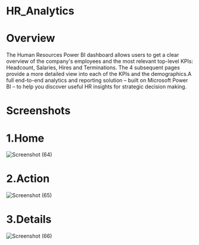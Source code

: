 # HR_Analytics
# Overview
The Human Resources Power BI dashboard allows users to get a clear overview of the company's employees and the most relevant top-level KPIs: Headcount, Salaries, Hires and Terminations. The 4 subsequent pages provide a more detailed view into each of the KPIs and the demographics.A full end-to-end analytics and reporting solution – built on Microsoft Power BI – to help you discover useful HR insights for strategic decision making.
# Screenshots
# 1.Home
![Screenshot (64)](https://github.com/RutujaPatil1321/HR_Analytics/assets/111111449/67dccb90-cb5f-4d69-a12b-0a854d661900)
# 2.Action
![Screenshot (65)](https://github.com/RutujaPatil1321/HR_Analytics/assets/111111449/98aad5d2-9d54-4fbc-a364-826dee59cf38)
# 3.Details
![Screenshot (66)](https://github.com/RutujaPatil1321/HR_Analytics/assets/111111449/2466d2f7-7fa1-4c80-9403-ca1f1960fed6)
